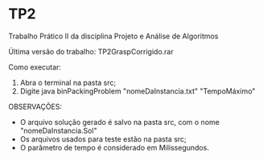 # TP2
Trabalho Prático II da disciplina Projeto e Análise de Algoritmos

Última versão do trabalho: TP2GraspCorrigido.rar

Como executar:
1. Abra o terminal na pasta src;
2. Digite java binPackingProblem "nomeDaInstancia.txt" "TempoMáximo"

OBSERVAÇÕES: 

  - O arquivo solução gerado é salvo na pasta src, com o nome "nomeDaInstancia.Sol"
  - Os arquivos usados para teste estão na pasta src;
  - O parâmetro de tempo é considerado em Milissegundos.
